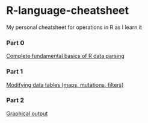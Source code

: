# R-language-cheatsheet
My personal cheatsheet for operations in R as I learn it

### Part 0

[Complete fundamental basics of R data parsing](https://github.com/enragednuke/R-language-cheatsheet/blob/master/part-0.md)

### Part 1

[Modifying data tables (maps, mutations, filters)](https://github.com/enragednuke/R-language-cheatsheet/blob/master/part-1.md)

### Part 2

[Graphical output](#)
